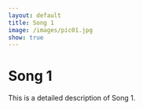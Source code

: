 ```yaml
---
layout: default
title: Song 1
image: /images/pic01.jpg
show: true
---
```


# Song 1

This is a detailed description of Song 1.